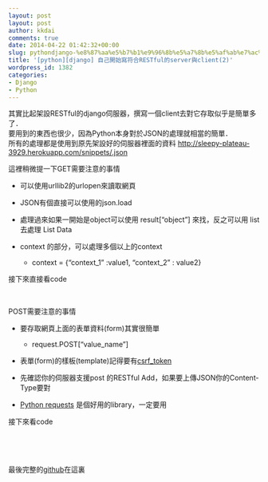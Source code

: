 ```yaml
---
layout: post
layout: post
author: kkdai
comments: true
date: 2014-04-22 01:42:32+00:00
slug: pythondjango-%e8%87%aa%e5%b7%b1%e9%96%8b%e5%a7%8b%e5%af%ab%e7%ac%a6%e5%90%88restful%e7%9a%84server%e8%88%87client2
title: '[python][django] 自己開始寫符合RESTful的server與client(2)'
wordpress_id: 1382
categories:
- Django
- Python
---
```


其實比起架設RESTful的django伺服器，撰寫一個client去對它存取似乎是簡單多了．  
要用到的東西也很少，因為Python本身對於JSON的處理就相當的簡單．  
所有的處理都是使用到原先架設好的伺服器裡面的資料 http://sleepy-plateau-3929.herokuapp.com/snippets/.json

<!--more-->


這裡稍微提一下GET需要注意的事情






  * 可以使用urllib2的urlopen來讀取網頁


  * JSON有個直接可以使用的json.load


  * 處理過來如果一開始是object可以使用 result[“object”] 來找，反之可以用 list 去處理 List Data


  * context 的部分，可以處理多個以上的context



    * context = {“context_1” :value1, “context_2” : value2}





接下來直接看code




 




POST需要注意的事情






  * 要存取網頁上面的表單資料(form)其實很簡單



    * request.POST[“value_name”]



  * 表單(form)的樣板(template)記得要有[csrf_token](https://docs.djangoproject.com/en/dev/ref/contrib/csrf/)


  * 先確認你的伺服器支援post 的RESTful Add，如果要上傳JSON你的Content-Type要對


  * [Python requests](http://docs.python-requests.org/en/v0.10.7/user/quickstart/) 是個好用的library，一定要用




接下來看code




 




 




最後完整的[github](https://github.com/kkdai/DjangoREST_Client)在這裏




 




 
